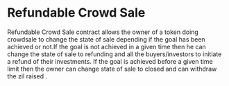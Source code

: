# Refundable Crowd Sale
Refundable Crowd Sale contract allows the owner of a token doing crowdsale to change the state of sale depending if the goal has been achieved or not.If the goal is not achieved in a given time then he can change the state of sale to refunding and all the buyers/investors to initiate a refund of their investments.
If the goal is achieved before a given time limit then the owner can change state of sale to closed and can withdraw the zil raised .
